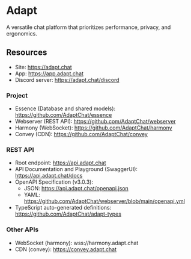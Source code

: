 # Adapt
A versatile chat platform that prioritizes performance, privacy, and ergonomics.

## Resources
* Site: https://adapt.chat
* App: https://app.adapt.chat
* Discord server: https://adapt.chat/discord

### Project
* Essence (Database and shared models): https://github.com/AdaptChat/essence
* Webserver (REST API): https://github.com/AdaptChat/webserver
* Harmony (WebSocket): https://github.com/AdaptChat/harmony
* Convey (CDN): https://github.com/AdaptChat/convey

### REST API
* Root endpoint: https://api.adapt.chat
* API Documentation and Playground (SwaggerUI): https://api.adapt.chat/docs
* OpenAPI Specification (v3.0.3):
  * JSON: https://api.adapt.chat/openapi.json
  * YAML: https://github.com/AdaptChat/webserver/blob/main/openapi.yml
 * TypeScript auto-generated definitions: https://github.com/AdaptChat/adapt-types

### Other APIs
* WebSocket (harmony): wss://harmony.adapt.chat
* CDN (convey): https://convey.adapt.chat
